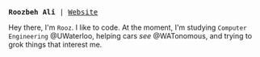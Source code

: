 <p>
<pre>
<strong>Roozbeh Ali</strong> | <a href="https://roozbehali.com/" target="_blank">Website</a>
</pre>
</p>


<div>
  
Hey there, I'm `Rooz`. I like to code. At the moment, I'm studying `Computer Engineering` @UWaterloo, helping cars _see_ @WATonomous, and trying to grok things that interest me.
</div>

